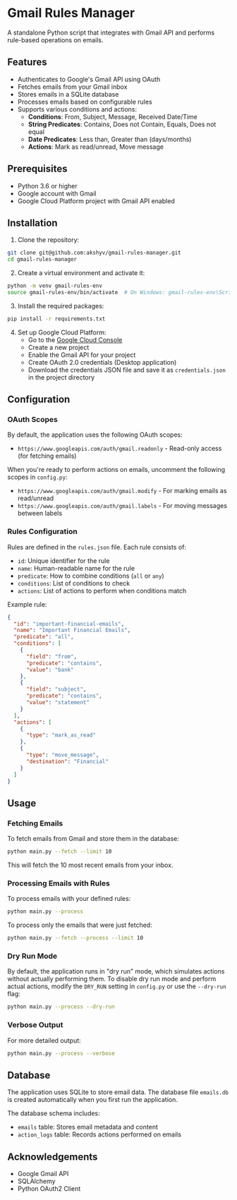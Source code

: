 # Gmail Rules Manager

A standalone Python script that integrates with Gmail API and performs rule-based operations on emails.

## Features

- Authenticates to Google's Gmail API using OAuth
- Fetches emails from your Gmail inbox
- Stores emails in a SQLite database
- Processes emails based on configurable rules
- Supports various conditions and actions:
  - **Conditions**: From, Subject, Message, Received Date/Time
  - **String Predicates**: Contains, Does not Contain, Equals, Does not equal
  - **Date Predicates**: Less than, Greater than (days/months)
  - **Actions**: Mark as read/unread, Move message

## Prerequisites

- Python 3.6 or higher
- Google account with Gmail
- Google Cloud Platform project with Gmail API enabled

## Installation

1. Clone the repository:

```bash
git clone git@github.com:akshyv/gmail-rules-manager.git
cd gmail-rules-manager
```

2. Create a virtual environment and activate it:

```bash
python -m venv gmail-rules-env
source gmail-rules-env/bin/activate  # On Windows: gmail-rules-env\Scripts\activate
```

3. Install the required packages:

```bash
pip install -r requirements.txt
```

4. Set up Google Cloud Platform:
   - Go to the [Google Cloud Console](https://console.cloud.google.com/)
   - Create a new project
   - Enable the Gmail API for your project
   - Create OAuth 2.0 credentials (Desktop application)
   - Download the credentials JSON file and save it as `credentials.json` in the project directory

## Configuration

### OAuth Scopes

By default, the application uses the following OAuth scopes:

- `https://www.googleapis.com/auth/gmail.readonly` - Read-only access (for fetching emails)

When you're ready to perform actions on emails, uncomment the following scopes in `config.py`:

- `https://www.googleapis.com/auth/gmail.modify` - For marking emails as read/unread
- `https://www.googleapis.com/auth/gmail.labels` - For moving messages between labels

### Rules Configuration

Rules are defined in the `rules.json` file. Each rule consists of:

- `id`: Unique identifier for the rule
- `name`: Human-readable name for the rule
- `predicate`: How to combine conditions (`all` or `any`)
- `conditions`: List of conditions to check
- `actions`: List of actions to perform when conditions match

Example rule:

```json
{
  "id": "important-financial-emails",
  "name": "Important Financial Emails",
  "predicate": "all",
  "conditions": [
    {
      "field": "from",
      "predicate": "contains",
      "value": "bank"
    },
    {
      "field": "subject",
      "predicate": "contains",
      "value": "statement"
    }
  ],
  "actions": [
    {
      "type": "mark_as_read"
    },
    {
      "type": "move_message",
      "destination": "Financial"
    }
  ]
}
```

## Usage

### Fetching Emails

To fetch emails from Gmail and store them in the database:

```bash
python main.py --fetch --limit 10
```

This will fetch the 10 most recent emails from your inbox.

### Processing Emails with Rules

To process emails with your defined rules:

```bash
python main.py --process
```

To process only the emails that were just fetched:

```bash
python main.py --fetch --process --limit 10
```

### Dry Run Mode

By default, the application runs in "dry run" mode, which simulates actions without actually performing them. To disable dry run mode and perform actual actions, modify the `DRY_RUN` setting in `config.py` or use the `--dry-run` flag:

```bash
python main.py --process --dry-run
```

### Verbose Output

For more detailed output:

```bash
python main.py --process --verbose
```

## Database

The application uses SQLite to store email data. The database file `emails.db` is created automatically when you first run the application.

The database schema includes:

- `emails` table: Stores email metadata and content
- `action_logs` table: Records actions performed on emails

## Acknowledgements

- Google Gmail API
- SQLAlchemy
- Python OAuth2 Client